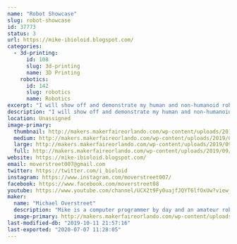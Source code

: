 ```yaml
---
name: "Robot Showcase"
slug: robot-showcase
id: 37773
status: 3
url: https://mike-ibioloid.blogspot.com/
categories:
  - 3d-printing:
      id: 108
      slug: 3d-printing
      name: 3D Printing
    robotics:
      id: 142
      slug: robotics
      name: Robotics
excerpt: "I will show off and demonstrate my human and non-humanoid robots. I will show off how they work and function by using their soccer, dancing, human interaction and autonomous navigation skills. This will show people what it will be like in the future."
description: "I will show off and demonstrate my human and non-humanoid robots. I will show off how they work and function by using their soccer, dancing, human interaction and autonomous navigation skills. This will show people what it will be like in the future with robots in their home, work and in public places."
location: Unassigned
image-primary:
  thumbnail: http://makers.makerfaireorlando.com/wp-content/uploads/2019/09/IMG_5047-150x150.jpg
  medium: http://makers.makerfaireorlando.com/wp-content/uploads/2019/09/IMG_5047-225x300.jpg
  large: http://makers.makerfaireorlando.com/wp-content/uploads/2019/09/IMG_5047-768x1024.jpg
  full: http://makers.makerfaireorlando.com/wp-content/uploads/2019/09/IMG_5047.jpg
website: https://mike-ibioloid.blogspot.com/
email: moverstreet007@gmail.com
twitter: https://twitter.com/i_bioloid
instagram: https://www.instagram.com/moverstreet007/
facebook: https://www.facebook.com/moverstreet08
youtube: https://www.youtube.com/channel/UCX2t9Fy0uajfJQYT6lfOxUw?view_as=subscriber
maker:
  name: "Michael Overstreet"
  description: "Mike is a computer programmer by day and an amateur roboticist by night. Mike and his humanoid robot Boomer have competed in the last 11 Robogames and have won multiple bronze, silver and gold metals. For the past 9 years he has been experimenting with 3D printed robot designs at his local hackerspace which he is a founding member of. He is an active member of the 3D printer community and he is working on his own 3d printer design. He also has been a grass roots supporter of the Kansas City Maker Faire as well as attending most of the national and international Maker Faires. People who are interested in his adventures in robotics should check out his blog \"I, Bioloid\". He is currently exploring open-source 3D printed robotics and using the ROS (Robot Operating System) with his robots."
  image-primary: http://makers.makerfaireorlando.com/wp-content/uploads/2019/09/CROPPED-IMG_6649_PX7.jpg
last-modified-db: "2019-10-11 21:57:16"
last-exported: "2020-07-07 11:28:05"
---
```

